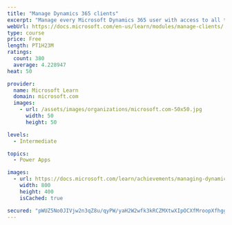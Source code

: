 ```yaml
---
title: "Manage Dynamics 365 clients"
excerpt: "Manage every Microsoft Dynamics 365 user with access to all the functionality and data included on their solution through a client. Let's focus on the pros and cons of every client and best practices when deploying these clients."
webUrl: https://docs.microsoft.com/en-us/learn/modules/manage-clients/
type: course
price: Free
length: PT1H23M
ratings:
  count: 380
  average: 4.228947
heat: 50

provider:
  name: Microsoft Learn
  domain: microsoft.com
  images:
    - url: /assets/images/organizations/microsoft.com-50x50.jpg
      width: 50
      height: 50

levels:
  - Intermediate

topics:
  - Power Apps

images:
  - url: https://docs.microsoft.com/learn/achievements/managing-dynamics-365-clients-social.png
    width: 800
    height: 400
    isCached: true

secured: "pWUZ5No0JIVjw2n3qZ8u/qyPW/yaH2W2wfk3kRCZMXtwXIpOCXfMroopXfhggVhFCXCt0E2qNbeo/FBCiE3k7LsARe9dEXcYyfa3WlmWFlEg2rVW8ZpIYD61XPs5RijdGy/XFBQIm24wgwlDXz2EMO8HrHtdHPrg5A6BZ1ZbBgulZMvOWvMCbFLFLSpY2IswrGXGw5LL+gv9/dtsCHJU89HaheVAd04jwmpM14L5GKp4wZxeVE7J7FSeQ8p4Jo5q1p9Ba/6Sg6R3okivolhqPUNJ79Dv86hiQnnaYdQuups+J0PMshMMtIWeLFNL437zx5zM4tz64Qu2EUV0qzSpnswbbGxTWUpo2nsdjvVVknylOYoTiI6/IsPOxO4dcUCb5CCwVRcb1KIfVAN/YHMBQfoDG/abXdPbs2UtvCR62lw=;1ClXbqirG4ybGDU8BQxG0g=="
---
```


